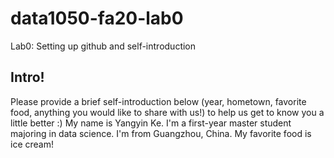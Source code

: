 # data1050-fa20-lab0
Lab0: Setting up github and self-introduction
## Intro!
Please provide a brief self-introduction below (year, hometown, favorite food, anything you would like to share with us!) to help us get to know you a little better :) 
My name is Yangyin Ke. I'm a first-year master student majoring in data science. I'm from Guangzhou, China.
My favorite food is ice cream!
